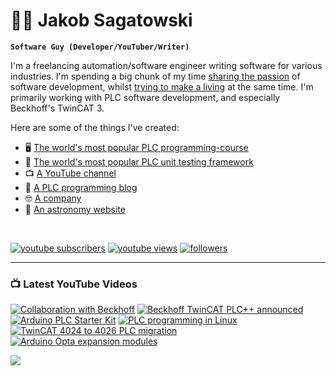 # 🌌🔭 Jakob Sagatowski

**`Software Guy (Developer/YouTuber/Writer)`**

I'm a freelancing automation/software engineer writing software for various industries. I'm spending a big chunk of my time [sharing the passion](https://youtube.com/JakobSagatowski) of software development, whilst [trying to make a living](https://www.sagatowski.com) at the same time. I'm primarily working with PLC software development, and especially Beckhoff's TwinCAT 3.

Here are some of the things I've created:  
- 🖥 [The world's most popular PLC programming-course](https://www.youtube.com/playlist?list=PLimaF0nZKYHz3I3kFP4myaAYjmYk1SowO)  
- 💾 [The world's most popular PLC unit testing framework](https://www.github.com/tcunit)  
- 📺 [A YouTube channel](https://youtube.com/JakobSagatowski)  
- 📰 [A PLC programming blog](https://www.alltwincat.com)  
- 🤓 [A company](https://www.sagatowski.com)  
- 🌌 [An astronomy website](https://www.nineplanets.se)  

<br/>

   <p align="left">
      <a href="https://www.youtube.com/c/JakobSagatowski?sub_confirmation=1">
         <img alt="youtube subscribers" title="Subscribe to my YouTube channel" src="https://custom-icon-badges.demolab.com/youtube/channel/subscribers/UCZky2XGaaEyP2p1eckbWZjQ?color=%23E05D44&label=SUBSCRIBE&logo=video&logoColor=white&style=for-the-badge&labelColor=CE4630"/></a> 
      <a href="https://www.youtube.com/JakobSagatowski">
         <img alt="youtube views" title="YouTube views" src="https://custom-icon-badges.demolab.com/youtube/channel/views/UCZky2XGaaEyP2p1eckbWZjQ?color=%23E1AD0E&logo=eye&logoColor=white&style=for-the-badge&labelColor=C79600"/></a> 
      <a href="https://github.com/sagatowski?tab=followers">
         <img alt="followers" title="Follow me on GitHub" src="https://custom-icon-badges.demolab.com/github/followers/Sagatowski?color=236ad3&labelColor=1155ba&style=for-the-badge&logo=person-add&label=Follow&logoColor=white"/></a>
   </p>

---

### 📺 Latest YouTube Videos

<!-- BEGIN YOUTUBE-CARDS -->
[![Collaboration with Beckhoff](https://ytcards.demolab.com/?id=ji1aj2t5Vr8&title=Collaboration+with+Beckhoff&lang=en&timestamp=1733040091&background_color=%230d1117&title_color=%23ffffff&stats_color=%23dedede&max_title_lines=1&width=250&border_radius=5&duration=197 "Collaboration with Beckhoff")](https://www.youtube.com/watch?v=ji1aj2t5Vr8)
[![Beckhoff TwinCAT PLC++ announced](https://ytcards.demolab.com/?id=MjKDzEfkmCM&title=Beckhoff+TwinCAT+PLC%2B%2B+announced&lang=en&timestamp=1729143585&background_color=%230d1117&title_color=%23ffffff&stats_color=%23dedede&max_title_lines=1&width=250&border_radius=5&duration=1803 "Beckhoff TwinCAT PLC++ announced")](https://www.youtube.com/watch?v=MjKDzEfkmCM)
[![Arduino PLC Starter Kit](https://ytcards.demolab.com/?id=_TWqxtzWs8w&title=Arduino+PLC+Starter+Kit&lang=en&timestamp=1728968440&background_color=%230d1117&title_color=%23ffffff&stats_color=%23dedede&max_title_lines=1&width=250&border_radius=5&duration=620 "Arduino PLC Starter Kit")](https://www.youtube.com/watch?v=_TWqxtzWs8w)
[![PLC programming in Linux](https://ytcards.demolab.com/?id=Vqk5Td-uWqk&title=PLC+programming+in+Linux&lang=en&timestamp=1725514136&background_color=%230d1117&title_color=%23ffffff&stats_color=%23dedede&max_title_lines=1&width=250&border_radius=5&duration=641 "PLC programming in Linux")](https://www.youtube.com/watch?v=Vqk5Td-uWqk)
[![TwinCAT 4024 to 4026 PLC migration](https://ytcards.demolab.com/?id=VcsYMWHEQ8M&title=TwinCAT+4024+to+4026+PLC+migration&lang=en&timestamp=1720675874&background_color=%230d1117&title_color=%23ffffff&stats_color=%23dedede&max_title_lines=1&width=250&border_radius=5&duration=1321 "TwinCAT 4024 to 4026 PLC migration")](https://www.youtube.com/watch?v=VcsYMWHEQ8M)
[![Arduino Opta expansion modules](https://ytcards.demolab.com/?id=gcBDdJsIYYY&title=Arduino+Opta+expansion+modules&lang=en&timestamp=1719819452&background_color=%230d1117&title_color=%23ffffff&stats_color=%23dedede&max_title_lines=1&width=250&border_radius=5&duration=1914 "Arduino Opta expansion modules")](https://www.youtube.com/watch?v=gcBDdJsIYYY)
<!-- END YOUTUBE-CARDS -->

[<img src="https://custom-icon-badges.demolab.com/badge/-Subscribe%20For%20More-red?style=for-the-badge&logo=video&logoColor=white"/>](https://www.youtube.com/c/JakobSagatowski?sub_confirmation=1)